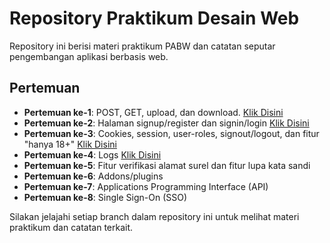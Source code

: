 # Repository Praktikum Desain Web

Repository ini berisi materi praktikum PABW dan catatan seputar pengembangan
aplikasi berbasis web.

## Pertemuan

- **Pertemuan ke-1**: POST, GET, upload, dan download.
  [Klik Disini](https://github.com/not-xygen/PABW-Praktikum/tree/Week1)
- **Pertemuan ke-2**: Halaman signup/register dan signin/login
  [Klik Disini](https://github.com/not-xygen/PABW-Praktikum/tree/Week2)
- **Pertemuan ke-3**: Cookies, session, user-roles, signout/logout, dan fitur
  "hanya 18+"
  [Klik Disini](https://github.com/not-xygen/PABW-Praktikum/tree/Week3)
- **Pertemuan ke-4**: Logs
  [Klik Disini](https://github.com/not-xygen/PABW-Praktikum/tree/Week4)
- **Pertemuan ke-5**: Fitur verifikasi alamat surel dan fitur lupa kata sandi
- **Pertemuan ke-6**: Addons/plugins
- **Pertemuan ke-7**: Applications Programming Interface (API)
- **Pertemuan ke-8**: Single Sign-On (SSO)

Silakan jelajahi setiap branch dalam repository ini untuk melihat materi
praktikum dan catatan terkait.
